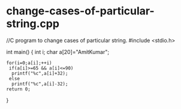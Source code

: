 # change-cases-of-particular-string.cpp
//C program to change cases of particular string.
#include <stdio.h>

int main() {
    int i;
    char a[20]="AmitKumar"; 
    
    for(i=0;a[i];++i)
     if(a[i]>=65 && a[i]<=90)
      printf("%c",a[i]+32);
     else 
      printf("%c",a[i]-32);
    return 0;
}
